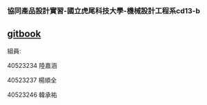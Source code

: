 # 

### 協同產品設計實習-國立虎尾科技大學-機械設計工程系cd13-b

## [gitbook](https://s40523237.gitbooks.io/2018cdb-no-13/content/)

組員:

40523234 陸嘉涵

40523237 楊順全

40523246 韓承祐


